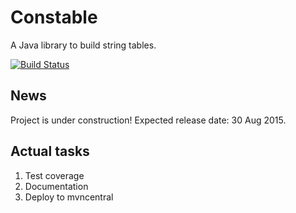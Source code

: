 Constable
=========

A Java library to build string tables.

[![Build Status](https://travis-ci.org/ganchurin/constable.svg?branch=master)](https://travis-ci.org/ganchurin/constable)

News
----

Project is under construction!
Expected release date: 30 Aug 2015.

Actual tasks
--------------------

1. Test coverage
2. Documentation
3. Deploy to mvncentral